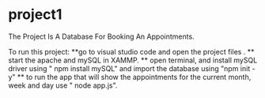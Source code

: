 # project1
The Project Is A Database For Booking An Appointments.

To run this project:
 **go to visual studio code and open the project files .
 ** start the apache and mySQL in XAMMP.
 ** open terminal, and install mySQL driver using " npm install mySQL" and import the database using "npm init -y"
 ** to run the app that will show the appointments for the current month, week and day use " node app.js".
 
